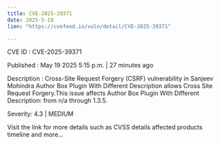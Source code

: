 ```yaml
---
title: CVE-2025-39371
date: 2025-5-19
lien: "https://cvefeed.io/vuln/detail/CVE-2025-39371"

---
```


CVE ID : CVE-2025-39371

Published :  May 19
2025
5:15 p.m. | 27 minutes ago

Description : Cross-Site Request Forgery (CSRF) vulnerability in Sanjeev Mohindra Author Box Plugin With Different Description allows Cross Site Request Forgery.This issue affects Author Box Plugin With Different Description: from n/a through 1.3.5.

Severity: 4.3 | MEDIUM

Visit the link for more details
such as CVSS details
affected products
timeline
and more...
